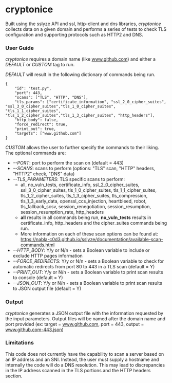 # cryptonice
Built using the sslyze API and ssl, http-client and dns libraries, _cryptonice_ collects data on a given domain and performs a series of tests to check TLS configuration and supporting protocols such as HTTP2 and DNS. 

### User Guide

_cryptonice_ requires a domain name (like www.github.com) and either a _DEFAULT_ or _CUSTOM_ tag to run. 

_DEFAULT_ will result in the following dictionary of commands being run.
   
    {
	    "id": "test.py",
	    "port": 443,
	    "scans": ["TLS", "HTTP", "DNS"],
	    "tls_params": ["certificate_information", "ssl_2_0_cipher_suites", "ssl_3_0_cipher_suites","tls_1_0_cipher_suites", "tls_1_1_cipher_suites", "tls_1_2_cipher_suites","tls_1_3_cipher_suites", "http_headers"],
	    "http_body": false,
	    "force_redirect": true,
	    "print_out": true,
	    "targets": ["www.github.com"]
    }

_CUSTOM_ allows the user to further specify the commands to their liking. The optional commands are:
- _--PORT_: port to perform the scan on (default = 443)
- _--SCANS_: scans to perform (options: "TLS" scan, "HTTP" headers, "HTTP2" check, "DNS" data)
- _--TLS_PARAMETERS_: TLS specific scans to perform:
    - all, no_vuln_tests, certificate_info, ssl_2_0_cipher_suites, ssl_3_0_cipher_suites, tls_1_0_cipher_suites,
      tls_1_1_cipher_suites, tls_1_2_cipher_suites, tls_1_3_cipher_suites, tls_compression,
      tls_1_3_early_data, openssl_ccs_injection, heartbleed, robot, tls_fallback_scsv,
      session_renegotiation, session_resumption, session_resumption_rate, http_headers
    - **all** results in all commands being run, **no_vuln_tests** results in certificate_info, http_headers and the cipher_suites commands being run.
    - More information on each of these scan options can be found at: https://nabla-c0d3.github.io/sslyze/documentation/available-scan-commands.html
- _--HTTP_BODY_: Y/y or N/n - sets a Boolean variable to include or exclude HTTP pages information
- _--FORCE_REDIRECTS_: Y/y or N/n - sets a Boolean variable to check for automatic redirects from port 80 to 443 in a TLS scan (default = Y)
- _--PRINT_OUT_: Y/y or N/n - sets a Boolean variable to print scan results to console (default = Y)
- _--JSON_OUT_: Y/y or N/n - sets a Boolean variable to print scan results to JSON output file (default = Y)

### Output
_cryptonice_ generates a JSON output file with the information requested by the input parameters. Output files will be named after the domain name and port provided (ex: target = www.github.com, port = 443, output = www.github.com-443.json)

### Limitations
This code does not currently have the capability to scan a server based on an IP address and an SNI. Instead, the user must supply a hostname and internally the code will do a DNS resolution. This may lead to discrepancies in the IP address scanned in the TLS portions and the HTTP headers section. 
